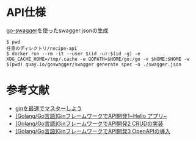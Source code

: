 # API仕様
[go-swagger](https://goswagger.io/install.html)を使ったswagger.jsonの生成
```
$ pwd
任意のディレクトリ/recipe-api
$ docker run --rm -it --user $(id -u):$(id -g) -e XDG_CACHE_HOME=/tmp/.cache -e GOPATH=$HOME/go:/go -v $HOME:$HOME -w $(pwd) quay.io/goswagger/swagger generate spec -o ./swagger.json
```
# 参考文献
- [ginを最速でマスターしよう](https://qiita.com/Syoitu/items/8e7e3215fb7ac9dabc3a)
- [[Golang/Go言語]GinフレームワークでAPI開発1~Hello アプリ~](https://selfnote.work/20211115/programming/golang-gin-api-1/)
- [[Golang/Go言語]GinフレームワークでAPI開発2 CRUDの実装](https://selfnote.work/20211120/programming/golang-gin-api-2/)
- [[Golang/Go言語]GinフレームワークでAPI開発3 OpenAPIの導入](https://selfnote.work/20211125/programming/golang-gin-api-3/)